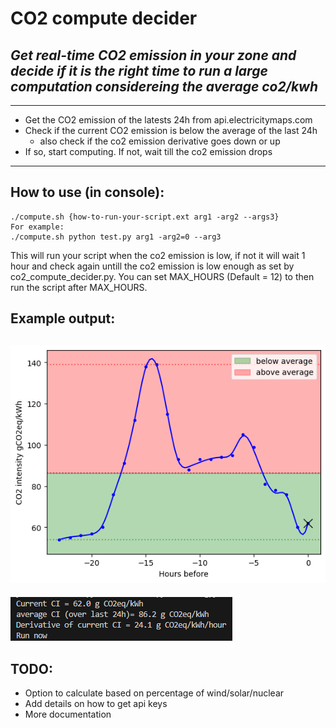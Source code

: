 # CO2 compute decider 
## _Get real-time CO2 emission in your zone and decide if it is the right time to run a large computation considereing the average co2/kwh_ 

---
- Get the CO2 emission of the latests 24h from api.electricitymaps.com
- Check if the current CO2 emission is below the average of the last 24h
  - also check if the co2 emission derivative goes down or up
- If so, start computing. If not, wait till the co2 emission drops
---

## How to use (in console):
```console
./compute.sh {how-to-run-your-script.ext arg1 -arg2 --args3}  
For example:
./compute.sh python test.py arg1 -arg2=0 --arg3
```
This will run your script when the co2 emission is low, if not it will wait 1 hour and check again untill the co2 emission is low enough as set by co2_compute_decider.py. You can set MAX_HOURS (Default = 12) to then run the script after MAX_HOURS.

## Example output: 
![Example](example.png) 
---
![Screenshot](screenshot.png)

## TODO: 
- Option to calculate based on percentage of wind/solar/nuclear
- Add details on how to get api keys
- More documentation
  
